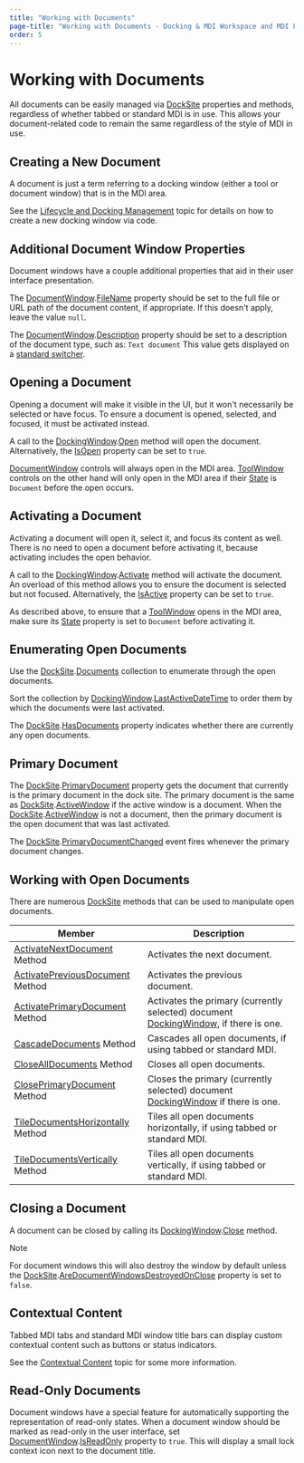 ```yaml
---
title: "Working with Documents"
page-title: "Working with Documents - Docking & MDI Workspace and MDI Features"
order: 5
---
```

# Working with Documents

All documents can be easily managed via [DockSite](xref:@ActiproUIRoot.Controls.Docking.DockSite) properties and methods, regardless of whether tabbed or standard MDI is in use.  This allows your document-related code to remain the same regardless of the style of MDI in use.

## Creating a New Document

A document is just a term referring to a docking window (either a tool or document window) that is in the MDI area.

See the [Lifecycle and Docking Management](../docking-window-features/lifecycle-and-docking-management.md) topic for details on how to create a new docking window via code.

## Additional Document Window Properties

Document windows have a couple additional properties that aid in their user interface presentation.

The [DocumentWindow](xref:@ActiproUIRoot.Controls.Docking.DocumentWindow).[FileName](xref:@ActiproUIRoot.Controls.Docking.DocumentWindow.FileName) property should be set to the full file or URL path of the document content, if appropriate.  If this doesn't apply, leave the value `null`.

The [DocumentWindow](xref:@ActiproUIRoot.Controls.Docking.DocumentWindow).[Description](xref:@ActiproUIRoot.Controls.Docking.DockingWindow.Description) property should be set to a description of the document type, such as: `Text document` This value gets displayed on a [standard switcher](../docking-window-features/switchers.md).

## Opening a Document

Opening a document will make it visible in the UI, but it won't necessarily be selected or have focus.  To ensure a document is opened, selected, and focused, it must be activated instead.

A call to the [DockingWindow](xref:@ActiproUIRoot.Controls.Docking.DockingWindow).[Open](xref:@ActiproUIRoot.Controls.Docking.DockingWindow.Open*) method will open the document.  Alternatively, the [IsOpen](xref:@ActiproUIRoot.Controls.Docking.DockingWindow.IsOpen) property can be set to `true`.

[DocumentWindow](xref:@ActiproUIRoot.Controls.Docking.DocumentWindow) controls will always open in the MDI area. [ToolWindow](xref:@ActiproUIRoot.Controls.Docking.ToolWindow) controls on the other hand will only open in the MDI area if their [State](xref:@ActiproUIRoot.Controls.Docking.DockingWindow.State) is `Document` before the open occurs.

## Activating a Document

Activating a document will open it, select it, and focus its content as well.  There is no need to open a document before activating it, because activating includes the open behavior.

A call to the [DockingWindow](xref:@ActiproUIRoot.Controls.Docking.DockingWindow).[Activate](xref:@ActiproUIRoot.Controls.Docking.DockingWindow.Activate*) method will activate the document.  An overload of this method allows you to ensure the document is selected but not focused.  Alternatively, the [IsActive](xref:@ActiproUIRoot.Controls.Docking.DockingWindow.IsActive) property can be set to `true`.

As described above, to ensure that a [ToolWindow](xref:@ActiproUIRoot.Controls.Docking.ToolWindow) opens in the MDI area, make sure its [State](xref:@ActiproUIRoot.Controls.Docking.DockingWindow.State) property is set to `Document` before activating it.

## Enumerating Open Documents

Use the [DockSite](xref:@ActiproUIRoot.Controls.Docking.DockSite).[Documents](xref:@ActiproUIRoot.Controls.Docking.DockSite.Documents) collection to enumerate through the open documents.

Sort the collection by [DockingWindow](xref:@ActiproUIRoot.Controls.Docking.DockingWindow).[LastActiveDateTime](xref:@ActiproUIRoot.Controls.Docking.DockingWindow.LastActiveDateTime) to order them by which the documents were last activated.

The [DockSite](xref:@ActiproUIRoot.Controls.Docking.DockSite).[HasDocuments](xref:@ActiproUIRoot.Controls.Docking.DockSite.HasDocuments) property indicates whether there are currently any open documents.

## Primary Document

The [DockSite](xref:@ActiproUIRoot.Controls.Docking.DockSite).[PrimaryDocument](xref:@ActiproUIRoot.Controls.Docking.DockSite.PrimaryDocument) property gets the document that currently is the primary document in the dock site.  The primary document is the same as [DockSite](xref:@ActiproUIRoot.Controls.Docking.DockSite).[ActiveWindow](xref:@ActiproUIRoot.Controls.Docking.DockSite.ActiveWindow) if the active window is a document.  When the [DockSite](xref:@ActiproUIRoot.Controls.Docking.DockSite).[ActiveWindow](xref:@ActiproUIRoot.Controls.Docking.DockSite.ActiveWindow) is not a document, then the primary document is the open document that was last activated.

The [DockSite](xref:@ActiproUIRoot.Controls.Docking.DockSite).[PrimaryDocumentChanged](xref:@ActiproUIRoot.Controls.Docking.DockSite.PrimaryDocumentChanged) event fires whenever the primary document changes.

## Working with Open Documents

There are numerous [DockSite](xref:@ActiproUIRoot.Controls.Docking.DockSite) methods that can be used to manipulate open documents.

| Member | Description |
|-----|-----|
| [ActivateNextDocument](xref:@ActiproUIRoot.Controls.Docking.DockSite.ActivateNextDocument*) Method | Activates the next document. |
| [ActivatePreviousDocument](xref:@ActiproUIRoot.Controls.Docking.DockSite.ActivatePreviousDocument*) Method | Activates the previous document. |
| [ActivatePrimaryDocument](xref:@ActiproUIRoot.Controls.Docking.DockSite.ActivatePrimaryDocument*) Method | Activates the primary (currently selected) document [DockingWindow](xref:@ActiproUIRoot.Controls.Docking.DockingWindow), if there is one. |
| [CascadeDocuments](xref:@ActiproUIRoot.Controls.Docking.DockSite.CascadeDocuments*) Method | Cascades all open documents, if using tabbed or standard MDI. |
| [CloseAllDocuments](xref:@ActiproUIRoot.Controls.Docking.DockSite.CloseAllDocuments*) Method | Closes all open documents. |
| [ClosePrimaryDocument](xref:@ActiproUIRoot.Controls.Docking.DockSite.ClosePrimaryDocument*) Method | Closes the primary (currently selected) document [DockingWindow](xref:@ActiproUIRoot.Controls.Docking.DockingWindow) if there is one. |
| [TileDocumentsHorizontally](xref:@ActiproUIRoot.Controls.Docking.DockSite.TileDocumentsHorizontally*) Method | Tiles all open documents horizontally, if using tabbed or standard MDI. |
| [TileDocumentsVertically](xref:@ActiproUIRoot.Controls.Docking.DockSite.TileDocumentsVertically*) Method | Tiles all open documents vertically, if using tabbed or standard MDI. |

## Closing a Document

A document can be closed by calling its [DockingWindow](xref:@ActiproUIRoot.Controls.Docking.DockingWindow).[Close](xref:@ActiproUIRoot.Controls.Docking.DockingWindow.Close*) method.

> [!NOTE]
> For document windows this will also destroy the window by default unless the [DockSite](xref:@ActiproUIRoot.Controls.Docking.DockSite).[AreDocumentWindowsDestroyedOnClose](xref:@ActiproUIRoot.Controls.Docking.DockSite.AreDocumentWindowsDestroyedOnClose) property is set to `false`.

## Contextual Content

Tabbed MDI tabs and standard MDI window title bars can display custom contextual content such as buttons or status indicators.

See the [Contextual Content](../docking-window-features/contextual-content.md) topic for some more information.

## Read-Only Documents

Document windows have a special feature for automatically supporting the representation of read-only states.  When a document window should be marked as read-only in the user interface, set [DocumentWindow](xref:@ActiproUIRoot.Controls.Docking.DocumentWindow).[IsReadOnly](xref:@ActiproUIRoot.Controls.Docking.DocumentWindow.IsReadOnly) property to `true`.  This will display a small lock context icon next to the document title.
